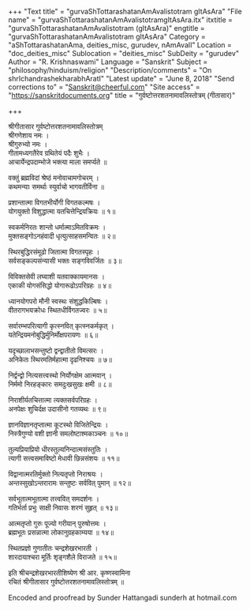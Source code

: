 +++
"Text title" = "gurvaShTottarashatanAmAvalistotram gItAsAra"
"File name" = "gurvaShTottarashatanAmAvalistotramgItAsAra.itx"
itxtitle = "gurvaShTottarashatanAmAvalistotram (gItAsAra)"
engtitle = "gurvaShTottarashatanAmAvalistotram gItAsAra"
Category = "aShTottarashatanAma, deities_misc, gurudev, nAmAvalI"
Location = "doc_deities_misc"
Sublocation = "deities_misc"
SubDeity = "gurudev"
Author = "R. Krishnaswami"
Language = "Sanskrit"
Subject = "philosophy/hinduism/religion"
"Description/comments" = "On shrIchandrashekharabhAratI"
"Latest update" = "June 8, 2018"
"Send corrections to" = "Sanskrit@cheerful.com"
"Site access" = "https://sanskritdocuments.org"
title = "गुर्वष्टोत्तरशतनामावलिस्तोत्रम् (गीतासार)"

+++
  
 श्रीगीतासार गुर्वष्टोत्तरशतनामावलिस्तोत्रम्   
श्रीगणेशाय नमः ।  
श्रीगुरुभ्यो नमः ।  
गीतामध्यगतैरेव ग्रथितेयं पदैः शुभैः ।  
आचार्येन्द्रपदाम्भोजे भक्त्या माला समर्प्यते ॥  
  
वक्तुं ब्रह्मविदां श्रेष्ठं मनोवाचामगोचरम् ।  
कथमन्याः समर्थाः स्युर्वाचो भागवतीर्विना ॥  
  
प्रशान्तात्मा विगतभीर्योगी विगतकल्मषः ।  
योगयुक्तो विशुद्धात्मा यतचित्तेन्द्रियक्रियः ॥ १॥  
  
स्वकर्मनिरतः शान्तो धर्मात्माऽमितविक्रमः ।  
मुक्तसङ्गोऽनहंवादी धृत्युत्साहसमन्वितः ॥ २॥  
  
स्थिरबुद्धिरसंमूढो जितात्मा विगतस्पृहः ।  
सर्वसङ्कल्पसंन्यासी भक्तः सङ्गविवर्जितः ॥ ३॥  
  
विविक्तसेवी लघ्वाशी यतवाक्कायमानसः ।  
एकाकी योगसंसिद्धो योगारूढोऽपरिग्रहः ॥ ४॥  
  
ध्यानयोगपरो मौनी स्वस्थः संशुद्धकिल्बिषः ।  
वीतरागभयक्रोधः स्थितधीर्विगतज्वरः ॥ ५॥  
  
सर्वारम्भपरित्यागी कृत्स्नवित् कृत्स्नकर्मकृत् ।  
यतेन्द्रियमनोबुद्धिर्मुनिर्मोक्षपरायणः ॥ ६॥  
  
यदृच्छालाभसन्तुष्टो द्वन्द्वातीतो विमत्सरः ।  
अनिकेतः स्थिरमतिर्महात्मा दृढनिश्चयः ॥ ७॥  
  
निर्द्वन्द्वो नित्यसत्त्वस्थो निर्योगक्षेम आत्मवान् ।  
निर्ममो निरहङ्कारः समदुःखसुखः क्षमी ॥ ८॥  
  
निराशीर्यतचित्तात्मा त्यक्तसर्वपरिग्रहः ।  
अनपेक्षः शुचिर्दक्ष उदासीनो गतव्यथः ॥ ९॥  
  
ज्ञानविज्ञानतृप्तात्मा कूटस्थो विजितेन्द्रियः ।  
निस्त्रैगुण्यो वशी ज्ञानी समलोष्टाश्मकाञ्चनः ॥ १०॥  
  
तुल्यप्रियाप्रियो धीरस्तुल्यनिन्दात्मसंस्तुतिः ।  
त्यागी सत्त्वसमाविष्टो मेधावी छिन्नसंशयः ॥ ११॥  
  
विद्वानात्मरतिर्मुक्तो नित्यतृप्तो निराश्रयः ।  
अन्तस्सुखोऽन्तरारामः सन्तुष्टः सर्ववित् पुमान् ॥ १२॥  
  
सर्वभूतात्मभूतात्मा तत्त्ववित् समदर्शनः ।  
गतिर्भर्ता प्रभुः साक्षी निवासः शरणं सुहृत् ॥ १३॥  
  
आत्मतृप्तो गुरुः पूज्यो गरीयान् पुरुषोत्तमः ।  
ब्रह्मभूतः प्रसन्नात्मा लोकानुग्रहकाम्यया ॥ १४॥  
  
स्थितप्रज्ञो गुणातीतः चन्द्रशेखरभारती ।  
शारदायाश्चरा मूर्तिः शृङ्गशैले विराजते ॥ १५॥  
  
इति श्रीचन्द्रशेखरभारतीशिष्येण श्री आर. कृष्णस्वामिना  
रचितं श्रीगीतासार गुर्वष्टोत्तरशतनामावलिस्तोत्रम् ॥  
  
  
Encoded and proofread by Sunder Hattangadi sunderh at hotmail.com  
  
